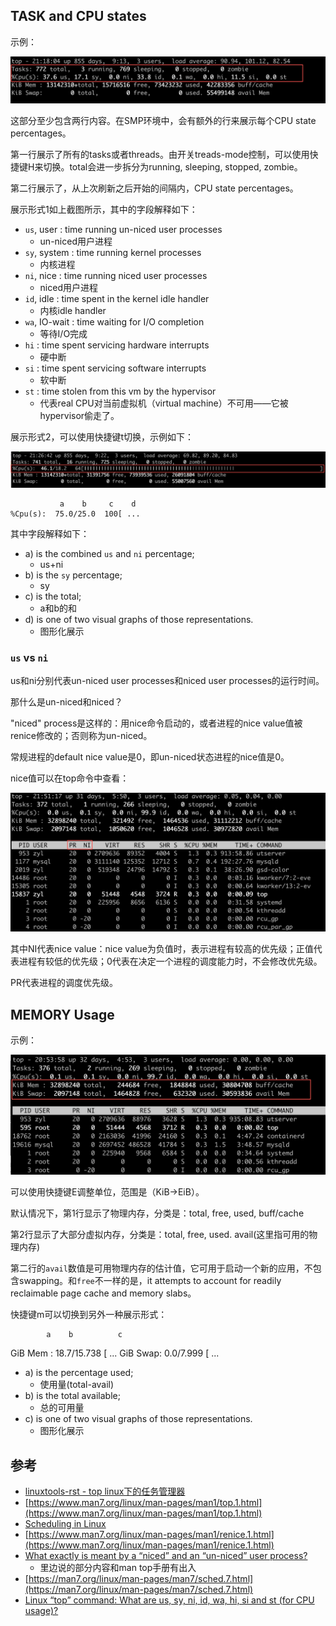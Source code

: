 ## TASK and CPU states

示例：

![](/static/images/2006/p002.png)

这部分至少包含两行内容。在SMP环境中，会有额外的行来展示每个CPU state percentages。

第一行展示了所有的tasks或者threads。由开关treads-mode控制，可以使用快捷键H来切换。total会进一步拆分为running, sleeping, stopped, zombie。

第二行展示了，从上次刷新之后开始的间隔内，CPU state percentages。

展示形式1如上截图所示，其中的字段解释如下：

- `us`, user    : time running un-niced user processes
  - un-niced用户进程
- `sy`, system  : time running kernel processes
  - 内核进程
- `ni`, nice    : time running niced user processes
  - niced用户进程
- `id`, idle    : time spent in the kernel idle handler
  - 内核idle handler
- `wa`, IO-wait : time waiting for I/O completion
  - 等待I/O完成
- `hi` : time spent servicing hardware interrupts
  - 硬中断
- `si` : time spent servicing software interrupts
  - 软中断
- `st` : time stolen from this vm by the hypervisor
  - 代表real CPU对当前虚拟机（virtual machine）不可用——它被hypervisor偷走了。

展示形式2，可以使用快捷键t切换，示例如下：

![](/static/images/2006/p003.png)

```
           a    b     c    d
%Cpu(s):  75.0/25.0  100[ ...
```

其中字段解释如下：

- a) is the combined `us` and `ni` percentage; 
  - us+ni
- b) is the `sy` percentage; 
  - sy
- c) is the total;
  - a和b的和
- d) is one of two visual graphs of those representations.
  - 图形化展示

### `us` vs `ni`

us和ni分别代表un-niced user processes和niced user processes的运行时间。

那什么是un-niced和niced？

"niced" process是这样的：用nice命令启动的，或者进程的nice value值被renice修改的；否则称为un-niced。

常规进程的default nice value是0，即un-niced状态进程的nice值是0。

nice值可以在top命令中查看：

![](/static/images/2006/p004.png)

其中NI代表nice value：nice value为负值时，表示进程有较高的优先级；正值代表进程有较低的优先级；0代表在决定一个进程的调度能力时，不会修改优先级。

PR代表进程的调度优先级。

## MEMORY Usage

示例：

![](/static/images/2006/p005.png)

可以使用快捷键E调整单位，范围是（KiB->EiB）。

默认情况下，第1行显示了物理内存，分类是：total, free, used, buff/cache

第2行显示了大部分虚拟内存，分类是：total, free, used. avail(这里指可用的物理内存)

第二行的`avail`数值是可用物理内存的估计值，它可用于启动一个新的应用，不包含swapping。和`free`不一样的是，it attempts to account for readily reclaimable page cache and memory slabs。

快捷键m可以切换到另外一种展示形式：

            a    b          c
GiB Mem : 18.7/15.738   [ ...
GiB Swap:  0.0/7.999    [ ...

- a) is the percentage used; 
  - 使用量(total-avail)
- b) is the total available;
  - 总的可用量
- c) is one of two visual graphs of those representations.
  - 图形化展示




 
## 参考

- [linuxtools-rst - top linux下的任务管理器](https://linuxtools-rst.readthedocs.io/zh_CN/latest/tool/top.html)
- [https://www.man7.org/linux/man-pages/man1/top.1.html](https://www.man7.org/linux/man-pages/man1/top.1.html)
- [Scheduling in Linux](https://www.cs.montana.edu/~chandrima.sarkar/AdvancedOS/CSCI560_Proj_main/index.html)
- [https://www.man7.org/linux/man-pages/man1/renice.1.html](https://www.man7.org/linux/man-pages/man1/renice.1.html)
- [What exactly is meant by a “niced” and an “un-niced” user process?](https://askubuntu.com/questions/812144/what-exactly-is-meant-by-a-niced-and-an-un-niced-user-process)
  - 里边说的部分内容和man top手册有出入
- [https://man7.org/linux/man-pages/man7/sched.7.html](https://man7.org/linux/man-pages/man7/sched.7.html)
- [Linux “top” command: What are us, sy, ni, id, wa, hi, si and st (for CPU usage)?](https://unix.stackexchange.com/questions/18918/linux-top-command-what-are-us-sy-ni-id-wa-hi-si-and-st-for-cpu-usage)


